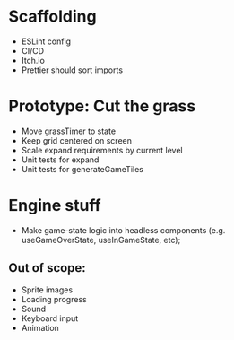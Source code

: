 # Scaffolding

- ESLint config
- CI/CD
- Itch.io
- Prettier should sort imports

# Prototype: Cut the grass

- Move grassTimer to state
- Keep grid centered on screen
- Scale expand requirements by current level
- Unit tests for expand
- Unit tests for generateGameTiles

# Engine stuff

- Make game-state logic into headless components (e.g. useGameOverState, useInGameState, etc);

## Out of scope:

- Sprite images
- Loading progress
- Sound
- Keyboard input
- Animation
